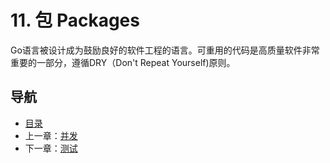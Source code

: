 # 11. 包 Packages

Go语言被设计成为鼓励良好的软件工程的语言。可重用的代码是高质量软件非常重要的一部分，遵循DRY（Don't Repeat Yourself)原则。

## 导航
* [目录](0.md)
* 上一章：[并发](10.md)
* 下一章：[测试](12.md)